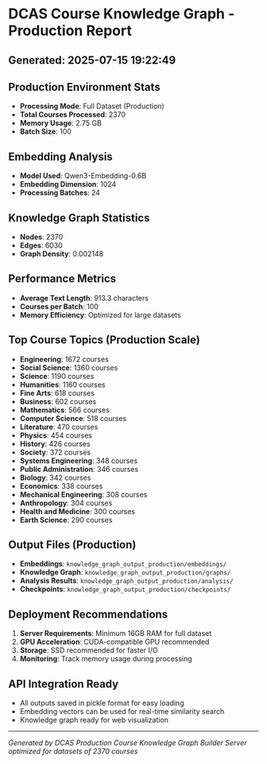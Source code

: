 
# DCAS Course Knowledge Graph - Production Report

## Generated: 2025-07-15 19:22:49

## Production Environment Stats
- **Processing Mode**: Full Dataset (Production)
- **Total Courses Processed**: 2370
- **Memory Usage**: 2.75 GB
- **Batch Size**: 100

## Embedding Analysis
- **Model Used**: Qwen3-Embedding-0.6B
- **Embedding Dimension**: 1024
- **Processing Batches**: 24

## Knowledge Graph Statistics
- **Nodes**: 2370
- **Edges**: 6030
- **Graph Density**: 0.002148

## Performance Metrics
- **Average Text Length**: 913.3 characters
- **Courses per Batch**: 100
- **Memory Efficiency**: Optimized for large datasets

## Top Course Topics (Production Scale)
- **Engineering**: 1672 courses
- **Social Science**: 1360 courses
- **Science**: 1190 courses
- **Humanities**: 1160 courses
- **Fine Arts**: 618 courses
- **Business**: 602 courses
- **Mathematics**: 566 courses
- **Computer Science**: 518 courses
- **Literature**: 470 courses
- **Physics**: 454 courses
- **History**: 426 courses
- **Society**: 372 courses
- **Systems Engineering**: 348 courses
- **Public Administration**: 346 courses
- **Biology**: 342 courses
- **Economics**: 338 courses
- **Mechanical Engineering**: 308 courses
- **Anthropology**: 304 courses
- **Health and Medicine**: 300 courses
- **Earth Science**: 290 courses


## Output Files (Production)
- **Embeddings**: `knowledge_graph_output_production/embeddings/`
- **Knowledge Graph**: `knowledge_graph_output_production/graphs/`
- **Analysis Results**: `knowledge_graph_output_production/analysis/`
- **Checkpoints**: `knowledge_graph_output_production/checkpoints/`

## Deployment Recommendations
1. **Server Requirements**: Minimum 16GB RAM for full dataset
2. **GPU Acceleration**: CUDA-compatible GPU recommended
3. **Storage**: SSD recommended for faster I/O
4. **Monitoring**: Track memory usage during processing

## API Integration Ready
- All outputs saved in pickle format for easy loading
- Embedding vectors can be used for real-time similarity search
- Knowledge graph ready for web visualization

---
*Generated by DCAS Production Course Knowledge Graph Builder*
*Server optimized for datasets of 2370 courses*
